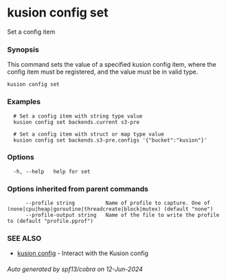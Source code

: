 # kusion config set

Set a config item

### Synopsis

This command sets the value of a specified kusion config item, where the config item must be registered, and the value must be in valid type.

```
kusion config set
```

### Examples

```
  # Set a config item with string type value
  kusion config set backends.current s3-pre
  
  # Set a config item with struct or map type value
  kusion config set backends.s3-pre.configs '{"bucket":"kusion"}'
```

### Options

```
  -h, --help   help for set
```

### Options inherited from parent commands

```
      --profile string          Name of profile to capture. One of (none|cpu|heap|goroutine|threadcreate|block|mutex) (default "none")
      --profile-output string   Name of the file to write the profile to (default "profile.pprof")
```

### SEE ALSO

* [kusion config](kusion-config.md)	 - Interact with the Kusion config

###### Auto generated by spf13/cobra on 12-Jun-2024
